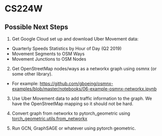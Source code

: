 # CS224W

## Possible Next Steps

1. Get Google Cloud set up and download Uber Movement data:
  * Quarterly Speeds Statistics by Hour of Day (Q2 2019)
  * Movement Segments to OSM Ways
  * Movement Junctions to OSM Nodes

2. Get OpenStreetMap nodes/ways as a networkx graph using osmnx (or some other library).
  * For example: https://github.com/gboeing/osmnx-examples/blob/master/notebooks/06-example-osmnx-networkx.ipynb

3. Use Uber Movement data to add traffic information to the graph. We have the OpenStreetMap mapping so it should not be hard.

4. Convert graph from networkx to pytorch_geometric using [torch_geometric.utils.from_networkx](https://pytorch-geometric.readthedocs.io/en/latest/modules/utils.html#torch_geometric.utils.from_networkx)

5. Run GCN, GraphSAGE or whatever using pytorch geometric.
